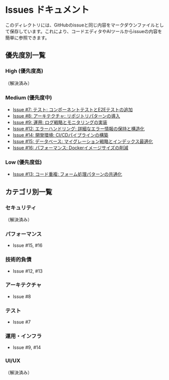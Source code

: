 # Issues ドキュメント

このディレクトリには、GitHubのissueと同じ内容をマークダウンファイルとして保存しています。これにより、コードエディタやAIツールからissueの内容を簡単に参照できます。

## 優先度別一覧

### High (優先度高)
（解決済み）

### Medium (優先度中)
- [Issue #7: テスト: コンポーネントテストとE2Eテストの追加](./issue-07-testing-coverage.md)
- [Issue #8: アーキテクチャ: リポジトリパターンの導入](./issue-08-architecture-repository.md)
- [Issue #9: 運用: ログ戦略とモニタリングの実装](./issue-09-logging-monitoring.md)
- [Issue #12: エラーハンドリング: 詳細なエラー情報の保持と構造化](./issue-12-error-handling.md)
- [Issue #14: 開発環境: CI/CDパイプラインの構築](./issue-14-cicd-pipeline.md)
- [Issue #15: データベース: マイグレーション戦略とインデックス最適化](./issue-15-database-optimization.md)
- [Issue #16: パフォーマンス: Dockerイメージサイズの削減](./issue-16-image-size-optimization.md)

### Low (優先度低)
- [Issue #13: コード重複: フォーム処理パターンの共通化](./issue-13-code-duplication.md)

## カテゴリ別一覧

### セキュリティ
（解決済み）

### パフォーマンス
- Issue #15, #16

### 技術的負債
- Issue #12, #13

### アーキテクチャ
- Issue #8

### テスト
- Issue #7

### 運用・インフラ
- Issue #9, #14

### UI/UX
（解決済み）